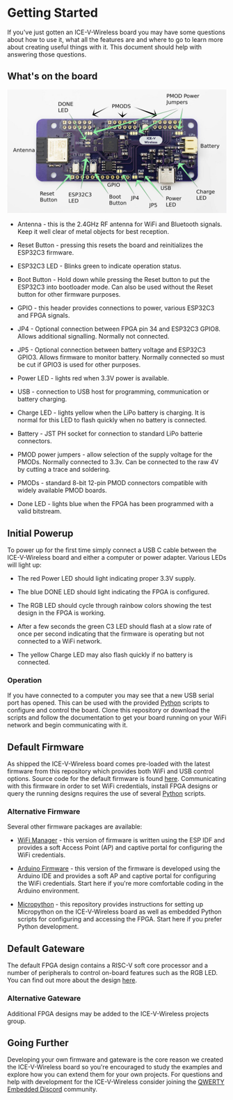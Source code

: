 # Getting Started

If you've just gotten an ICE-V-Wireless board you may have some questions about how to use it, what all the features are and where to go to learn more about creating useful things with it. This document should help with answering those questions.

## What's on the board

<img src="docs/ice-v_front_ann.png" width="640" />

- Antenna - this is the 2.4GHz RF antenna for WiFi and Bluetooth signals. Keep it well clear of metal objects for best reception.

- Reset Button - pressing this resets the board and reinitializes the ESP32C3 firmware.

- ESP32C3 LED - Blinks green to indicate operation status.

- Boot Button - Hold down while pressing the Reset button to put the ESP32C3 into bootloader mode. Can also be used without the Reset button for other firmware purposes.

- GPIO - this header provides connections to power, various ESP32C3 and FPGA signals.

- JP4 - Optional connection between FPGA pin 34 and ESP32C3 GPIO8. Allows additional signalling. Normally not connected.

- JP5 - Optional connection between battery voltage and ESP32C3 GPIO3. Allows firmware to monitor battery. Normally connected so must be cut if GPIO3 is used for other purposes.

- Power LED - lights red when 3.3V power is available.

- USB - connection to USB host for programming, communication or battery charging.

- Charge LED - lights yellow when the LiPo battery is charging. It is normal for this LED to flash quickly when no battery is connected.

- Battery - JST PH socket for connection to standard LiPo batterie connectors.

- PMOD power jumpers - allow selection of the supply voltage for the PMODs. Normally connected to 3.3v. Can be connected to the raw 4V by cutting a trace and soldering.

- PMODs - standard 8-bit 12-pin PMOD connectors compatible with widely available PMOD boards.

- Done LED - lights blue when the FPGA has been programmed with a valid bitstream.

## Initial Powerup

To power up for the first time simply connect a USB C cable between the ICE-V-Wireless board and either a computer or power adapter. Various LEDs will light up:

- The red Power LED should light indicating proper 3.3V supply.

- The blue DONE LED should light indicating the FPGA is configured.

- The RGB LED should cycle through rainbow colors showing the test design in the FPGA is working.

- After a few seconds the green C3 LED should flash at a slow rate of once per second indicating that the firmware is operating but not connected to a WiFi network.

- The yellow Charge LED may also flash quickly if no battery is connected.

### Operation

If you have connected to a computer you may see that a new USB serial port has opened. This can be used with the provided [Python](python) scripts to configure and control the board. Clone this repository or download the scripts and follow the documentation to get your board running on your WiFi network and begin communicating with it.

## Default Firmware

As shipped the ICE-V-Wireless board comes pre-loaded with the latest firmware from this repository which provides both WiFi and USB control options. Source code for the default firmware is found [here](Firmware). Communicating with this firmware in order to set WiFi credentials, install FPGA designs or query the running designs requires the use of several [Python](python) scripts.

### Alternative Firmware

Several other firmware packages are available:

- [WiFi Manager](https://github.com/ICE-V-Wireless/ICE-V_WiFiMgr) - this version of firmware is written using the ESP IDF and provides a soft Access Point (AP) and captive portal for configuring the WiFi credentials.

- [Arduino Firmware](https://github.com/ICE-V-Wireless/ICE-V-Arduino) - this version of the firmware is developed using the Arduino IDE and provides a soft AP and captive portal for configuring the WiFi credentials. Start here if you're more comfortable coding in the Arduino environment.

- [Micropython](https://github.com/ICE-V-Wireless/ICE-V_Micropython) - this repository provides instructions for setting up Micropython on the ICE-V-Wireless board as well as embedded Python scripts for configuring and accessing the FPGA. Start here if you prefer Python development.

## Default Gateware

The default FPGA design contains a RISC-V soft core processor and a number of peripherals to control on-board features such as the RGB LED. You can find out more about the design [here](Gateware).

### Alternative Gateware

Additional FPGA designs may be added to the ICE-V-Wireless projects group.

## Going Further

Developing your own firmware and gateware is the core reason we created the ICE-V-Wireless board so you're encouraged to study the examples and explore how you can extend them for your own projects. For questions and help with development for the ICE-V-Wireless consider joining the [QWERTY Embedded Discord](https://discord.gg/uzS2Xy2D) community.
